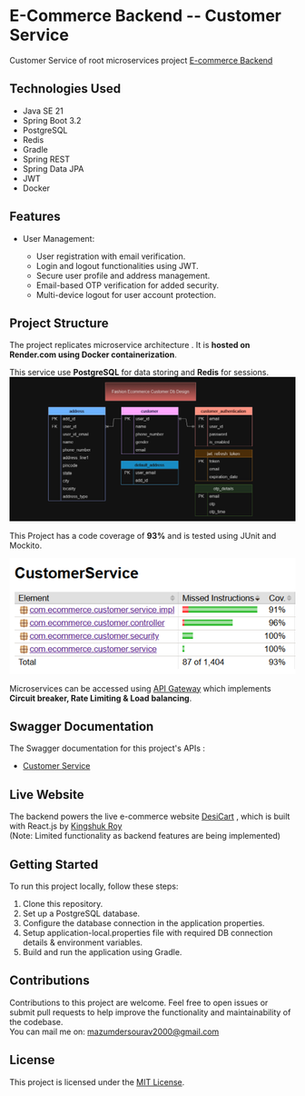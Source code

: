 # E-Commerce Backend -- Customer Service

 Customer Service of root microservices project [E-commerce Backend](https://github.com/Ecommerce-Application-Demo/ecommerce-backend.git)

## Technologies Used

- Java SE 21
- Spring Boot 3.2
- PostgreSQL
- Redis
- Gradle
- Spring REST
- Spring Data JPA
- JWT
- Docker

 ## Features
 
- User Management:

  - User registration with email verification.
  - Login and logout functionalities using JWT.
  - Secure user profile and address management.
  - Email-based OTP verification for added security.
  - Multi-device logout for user account protection.


## Project Structure

The project replicates microservice architecture . It is **hosted on Render.com using Docker containerization**.

This service use **PostgreSQL** for data storing and **Redis** for sessions.
![CustomerServiceDatabaseDesign.png](CustomerServiceDatabaseDesign.png)

This Project has a code coverage of **93%** and is tested using JUnit and Mockito.

![Jacoco Code Coverage&quot;](JacocoCodeCoverage.png)

Microservices can be accessed using [API Gateway](https://github.com/Ecommerce-Application-Demo/api-gateway) which implements **Circuit breaker, Rate Limiting & Load balancing**.


## Swagger Documentation

The Swagger documentation for this project's APIs : 

- [Customer Service](https://ecommerce-backend-dev.onrender.com/user/swagger-ui/index.html)

## Live Website

The backend powers the live e-commerce website [DesiCart](https://www.desicart.vercel.app) , which is built with React.js by [Kingshuk Roy](https://github.com/kingoroy)  
(Note: Limited functionality as backend features are being implemented)

## Getting Started

To run this project locally, follow these steps:

1. Clone this repository.
2. Set up a PostgreSQL database.
3. Configure the database connection in the application properties.
4. Setup application-local.properties file with required DB connection details & environment variables.
5. Build and run the application using Gradle.

## Contributions

Contributions to this project are welcome. Feel free to open issues or submit pull requests to help improve the functionality and maintainability of the codebase.  
You can mail me on: mazumdersourav2000@gmail.com

## License

This project is licensed under the [MIT License](LICENSE).
